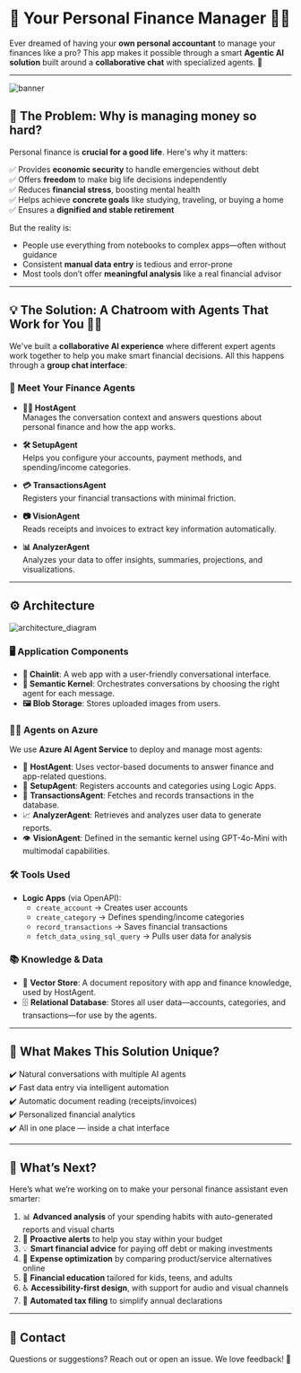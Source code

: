 # 💸 Your Personal Finance Manager 🤖💬

Ever dreamed of having your **own personal accountant** to manage your finances like a pro? This app makes it possible through a smart **Agentic AI solution** built around a **collaborative chat** with specialized agents. 🚀

---
![banner](https://azfunctionsstorage2025.blob.core.windows.net/files-upload-by-users/banner.png)

## 🧩 The Problem: Why is managing money so hard?

Personal finance is **crucial for a good life**. Here's why it matters:

✅ Provides **economic security** to handle emergencies without debt  
✅ Offers **freedom** to make big life decisions independently  
✅ Reduces **financial stress**, boosting mental health  
✅ Helps achieve **concrete goals** like studying, traveling, or buying a home  
✅ Ensures a **dignified and stable retirement**

But the reality is:
- People use everything from notebooks to complex apps—often without guidance  
- Consistent **manual data entry** is tedious and error-prone  
- Most tools don’t offer **meaningful analysis** like a real financial advisor

---

## 💡 The Solution: A Chatroom with Agents That Work for You 💬✨

We've built a **collaborative AI experience** where different expert agents work together to help you make smart financial decisions. All this happens through a **group chat interface**:

### 🧠 Meet Your Finance Agents

- **👨‍💼 HostAgent**  
  Manages the conversation context and answers questions about personal finance and how the app works.

- **🛠️ SetupAgent**  
  Helps you configure your accounts, payment methods, and spending/income categories.

- **💳 TransactionsAgent**  
  Registers your financial transactions with minimal friction.

- **📷 VisionAgent**  
  Reads receipts and invoices to extract key information automatically.

- **📊 AnalyzerAgent**  
  Analyzes your data to offer insights, summaries, projections, and visualizations.

---

## ⚙️ Architecture

![architecture_diagram](https://azfunctionsstorage2025.blob.core.windows.net/files-upload-by-users/architecture-diagram-v1.png)
### 🖥️ Application Components

- **🔗 Chainlit**: A web app with a user-friendly conversational interface.  
- **🧠 Semantic Kernel**: Orchestrates conversations by choosing the right agent for each message.  
- **🖼️ Blob Storage**: Stores uploaded images from users.  

### 🧑‍💻 Agents on Azure

We use **Azure AI Agent Service** to deploy and manage most agents:

- 📁 **HostAgent**: Uses vector-based documents to answer finance and app-related questions.
- 🏦 **SetupAgent**: Registers accounts and categories using Logic Apps.
- 💸 **TransactionsAgent**: Fetches and records transactions in the database.
- 📈 **AnalyzerAgent**: Retrieves and analyzes user data to generate reports.
- 👁️ **VisionAgent**: Defined in the semantic kernel using GPT-4o-Mini with multimodal capabilities.

### 🛠️ Tools Used

- **Logic Apps** (via OpenAPI):
  - `create_account` → Creates user accounts
  - `create_category` → Defines spending/income categories
  - `record_transactions` → Saves financial transactions
  - `fetch_data_using_sql_query` → Pulls user data for analysis

### 📚 Knowledge & Data

- 🧠 **Vector Store**: A document repository with app and finance knowledge, used by HostAgent.  
- 🗄️ **Relational Database**: Stores all user data—accounts, categories, and transactions—for use by the agents.

---

## 🚀 What Makes This Solution Unique?

✔️ Natural conversations with multiple AI agents  
✔️ Fast data entry via intelligent automation  
✔️ Automatic document reading (receipts/invoices)  
✔️ Personalized financial analytics  
✔️ All in one place — inside a chat interface

---

## 🧪 What’s Next?

Here’s what we’re working on to make your personal finance assistant even smarter:

1. 📊 **Advanced analysis** of your spending habits with auto-generated reports and visual charts  
2. 🚨 **Proactive alerts** to help you stay within your budget  
3. 💡 **Smart financial advice** for paying off debt or making investments  
4. 🧾 **Expense optimization** by comparing product/service alternatives online  
5. 🧠 **Financial education** tailored for kids, teens, and adults  
6. ♿ **Accessibility-first design**, with support for audio and visual channels  
7. 🧾 **Automated tax filing** to simplify annual declarations

---
## 💬 Contact

Questions or suggestions? Reach out or open an issue. We love feedback! 💌

